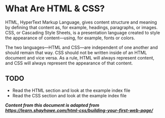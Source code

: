 # What Are HTML & CSS?
HTML, HyperText Markup Language, gives content structure and meaning by defining that content as, for example, headings, paragraphs, or images. CSS, or Cascading Style Sheets, is a presentation language created to style the appearance of content—using, for example, fonts or colors.

The two languages—HTML and CSS—are independent of one another and should remain that way. CSS should not be written inside of an HTML document and vice versa. As a rule, HTML will always represent content, and CSS will always represent the appearance of that content.

## TODO
* Read the HTML section and look at the example index file
* Read the CSS section and look at the example index file

***Content from this document is adapted from https://learn.shayhowe.com/html-css/building-your-first-web-page/***
